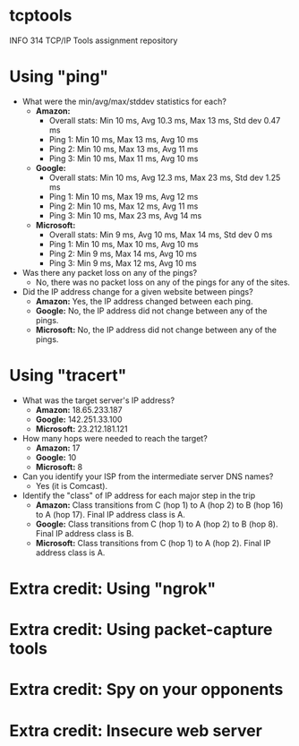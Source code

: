 # tcptools
INFO 314 TCP/IP Tools assignment repository

<h1> Using "ping" </h1>

- What were the min/avg/max/stddev statistics for each?
  - <b>Amazon:</b>
    - Overall stats: Min 10 ms, Avg 10.3 ms, Max 13 ms, Std dev 0.47 ms
    - Ping 1: Min 10 ms, Max 13 ms, Avg 10 ms
    - Ping 2: Min 10 ms, Max 13 ms, Avg 11 ms
    - Ping 3: Min 10 ms, Max 11 ms, Avg 10 ms
  - <b>Google:</b> 
    - Overall stats: Min 10 ms, Avg 12.3 ms, Max 23 ms, Std dev 1.25 ms
    - Ping 1: Min 10 ms, Max 19 ms, Avg 12 ms
    - Ping 2: Min 10 ms, Max 12 ms, Avg 11 ms
    - Ping 3: Min 10 ms, Max 23 ms, Avg 14 ms
  - <b>Microsoft:</b> 
    - Overall stats: Min 9 ms, Avg 10 ms, Max 14 ms, Std dev 0 ms
    - Ping 1: Min 10 ms, Max 10 ms, Avg 10 ms
    - Ping 2: Min 9 ms, Max 14 ms, Avg 10 ms
    - Ping 3: Min 9 ms, Max 12 ms, Avg 10 ms
- Was there any packet loss on any of the pings?
  - No, there was no packet loss on any of the pings for any of the sites.
- Did the IP address change for a given website between pings?
  - <b>Amazon:</b> Yes, the IP address changed between each ping.
  - <b>Google:</b> No, the IP address did not change between any of the pings.
  - <b>Microsoft:</b> No, the IP address did not change between any of the pings.

<h1> Using "tracert" </h1>

- What was the target server's IP address?
  - <b>Amazon:</b> 18.65.233.187
  - <b>Google:</b> 142.251.33.100
  - <b>Microsoft:</b> 23.212.181.121
- How many hops were needed to reach the target?
  - <b>Amazon:</b> 17
  - <b>Google:</b> 10
  - <b>Microsoft:</b> 8
- Can you identify your ISP from the intermediate server DNS names?
  - Yes (it is Comcast).
- Identify the "class" of IP address for each major step in the trip
  - <b>Amazon:</b> Class transitions from C (hop 1) to A (hop 2) to B (hop 16) to A (hop 17). Final IP address class is A.
  - <b>Google:</b> Class transitions from C (hop 1) to A (hop 2) to B (hop 8). Final IP address class is B.
  - <b>Microsoft:</b> Class transitions from C (hop 1) to A (hop 2). Final IP address class is A.

<h1> Extra credit: Using "ngrok" </h1>

<h1> Extra credit: Using packet-capture tools </h1>

<h1> Extra credit: Spy on your opponents </h1>

<h1> Extra credit: Insecure web server </h1>
